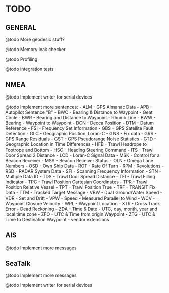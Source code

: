 TODO
====

GENERAL
-------

@todo More geodesic stuff?

@todo Memory leak checker

@todo Profiling

@todo integration tests

NMEA
----

@todo Implement writer for serial devices

@todo Implement more sentences:
	- ALM - GPS Almanac Data
	- APB - Autopilot Sentence "B"
	- BWC - Bearing & Distance to Waypoint - Geat Circle
	- BWR - Bearing and Distance to Waypoint - Rhumb Line
	- BWW - Bearing - Waypoint to Waypoint
	- DCN - Decca Position
	- DTM - Datum Reference
	- FSI - Frequency Set Information
	- GBS - GPS Satellite Fault Detection
	- GLC - Geographic Position, Loran-C
	- GNS - Fix data
	- GRS - GPS Range Residuals
	- GST - GPS Pseudorange Noise Statistics
	- GTD - Geographic Location in Time Differences
	- HFB - Trawl Headrope to Footrope and Bottom
	- HSC - Heading Steering Command
	- ITS - Trawl Door Spread 2 Distance
	- LCD - Loran-C Signal Data
	- MSK - Control for a Beacon Receiver
	- MSS - Beacon Receiver Status
	- OLN - Omega Lane Numbers
	- OSD - Own Ship Data
	- ROT - Rate Of Turn
	- RPM - Revolutions
	- RSD - RADAR System Data
	- SFI - Scanning Frequency Information
	- STN - Multiple Data ID
	- TDS - Trawl Door Spread Distance
	- TFI - Trawl Filling Indicator
	- TPC - Trawl Position Cartesian Coordinates
	- TPR - Trawl Position Relative Vessel
	- TPT - Trawl Position True
	- TRF - TRANSIT Fix Data
	- TTM - Tracked Target Message
	- VBW - Dual Ground/Water Speed
	- VDR - Set and Drift
	- VPW - Speed - Measured Parallel to Wind
	- WCV - Waypoint Closure Velocity
	- WPL - Waypoint Location
	- XTR - Cross Track Error - Dead Reckoning
	- ZDA - Time & Date - UTC, day, month, year and local time zone
	- ZFO - UTC & Time from origin Waypoint
	- ZTG - UTC & Time to Destination Waypoint
	- vendor extensions

AIS
---

@todo Implement more messages


SeaTalk
-------

@todo Implement more messages

@todo Implement writer for serial devices

